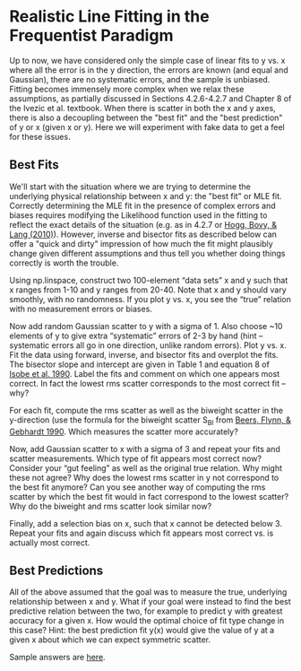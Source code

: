 # Realistic Line Fitting in the Frequentist Paradigm

Up to now, we have considered only the simple case of linear fits to y vs. x where all the error is in the y direction, the errors are known (and equal and Gaussian), there are no systematic errors, and the sample is unbiased. Fitting becomes immensely more complex when we relax these assumptions, as partially discussed in Sections 4.2.6-4.2.7 and Chapter 8 of the Ivezic et al. textbook. When there is scatter in both the x and y axes, there is also a decoupling between the "best fit" and the "best prediction" of y or x (given x or y). Here we will experiment with fake data to get a feel for these issues.

## Best Fits

We'll start with the situation where we are trying to determine the underlying physical relationship between x and y: the "best fit" or MLE fit. Correctly determining the MLE fit in the presence of complex errors and biases requires modifying the Likelihood function used in the fitting to reflect the exact details of the situation (e.g. as in 4.2.7 or [Hogg, Bovy, \& Lang (2010)](http://lanl.arxiv.org/abs/1008.4686)). However, inverse and bisector fits as described below can offer a "quick and dirty" impression of how much the fit might plausibly change given different assumptions and thus tell you whether doing things correctly is worth the trouble.

Using np.linspace, construct two 100-element “data sets” x and y such that x ranges from 1-10 and y ranges from 20-40.  Note that x and y should vary smoothly, with no randomness. If you plot y vs. x, you see the “true” relation with no measurement errors or biases.

Now add random Gaussian scatter to y with a sigma of 1. Also choose ~10 elements of y to give extra “systematic” errors of 2-3 by hand (hint – systematic errors all go in one direction, unlike random errors).  Plot y vs. x. Fit the data using forward, inverse, and bisector fits and overplot the fits. The bisector slope and intercept are given in Table 1 and equation 8 of [Isobe et al. 1990](http://adsabs.harvard.edu/abs/1990ApJ...364..104I). Label the fits and comment on which one appears most correct. In fact the lowest rms scatter corresponds to the most correct fit – why? 

For each fit, compute the rms scatter as well as the biweight scatter in the y-direction (use the formula for the biweight scatter S<sub>BI</sub> from [Beers, Flynn, & Gebhardt 1990](http://adsabs.harvard.edu/abs/1990AJ....100...32B). Which measures the scatter more accurately?

Now, add Gaussian scatter to x with a sigma of 3 and repeat your fits and scatter measurements. Which type of fit appears most correct now? Consider your “gut feeling” as well as the original true relation. Why might these not agree? Why does the lowest rms scatter in y not correspond to the best fit anymore? Can you see another way of computing the rms scatter by which the best fit would in fact correspond to the lowest scatter? Why do the biweight and rms scatter look similar now?

Finally, add a selection bias on x, such that x cannot be detected below 3. Repeat your fits and again discuss which fit appears most correct vs. is actually most correct.

## Best Predictions

All of the above assumed that the goal was to measure the true, underlying relationship between x and y.  What if your goal were instead to find the best predictive relation between the two, for example to predict y with greatest accuracy for a given x. How would the optimal choice of fit type change in this case? Hint: the best prediction fit y(x) would give the value of y at a given x about which we can expect symmetric scatter.

Sample answers are [here](https://github.com/capprogram/2017bootcamp-general/blob/master/fittingchoices.py).